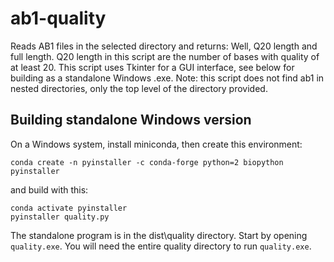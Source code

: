 # ab1-quality

Reads AB1 files in the selected directory and returns: Well, Q20 length and full length.
Q20 length in this script are the number of bases with quality of at least 20.
This script uses Tkinter for a GUI interface, see below for building as a standalone Windows .exe.
Note: this script does not find ab1 in nested directories, only the top level of the directory provided.

## Building standalone Windows version

On a Windows system, install miniconda, then create this environment:
```
conda create -n pyinstaller -c conda-forge python=2 biopython pyinstaller
```

and build with this:

```
conda activate pyinstaller
pyinstaller quality.py
```

The standalone program is in the dist\quality directory. Start by opening `quality.exe`. You will need the entire quality directory to run `quality.exe`.
